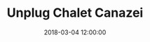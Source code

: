 ---
title: Unplug Chalet Canazei
date: 2018-03-04 12:00:00
tags:
- event
layout: event
permalink: "/event/:title"
location: Trentino - Alto Adige, Italy
image: http://localhost:4000/assets/img/location/villetta-maria.jpeg
when_header: March 04-07, 2018
how_was_it:
- We have chosen the best of the best. The Unplug chalet is in front of the Marmolada, the highest mountain of the Dolomites. It is an occasion to really deeply connect
  with fellow entrepreneurs and investors, but most of all to feel the pull of nature,
  enjoying the silence and solitude that you can only get by being in the middle of
  the mountains.
- The chalet is an historic hut used by mountaineers for decades, but has been completely restored and remodeled into a *** hotel, with a restaurant.
video: https://www.youtube.com/watch?v=dUyhWS0rR1A
caratteristics:
  altitude: 1450 mt
  cooking: Traditional
  beds: 60 people
past_edition:
  period: 04 - 05 - 06 - 07 March 2018
  image: http://localhost:4000/assets/img/edition_cards/tires.png
speakers:
- name: Tim Cook
  role: Investor
  image: http://localhost:4000/assets/img/speakers/tim_cook.png
- name: Tim Cook
  role: Django expert
  image: http://localhost:4000/assets/img/speakers/tim_cook.png
- name: Tim Cook
  role: Blogger
  image: http://localhost:4000/assets/img/speakers/tim_cook.png
- name: Tim Cook
  role: Software Developer
  image: http://localhost:4000/assets/img/speakers/tim_cook.png
- name: Tim Cook
  role: Investor
  image: http://localhost:4000/assets/img/speakers/tim_cook.png
- name: Tim Cook
  role: Django expert
  image: http://localhost:4000/assets/img/speakers/tim_cook.png
- name: Tim Cook
  role: Blogger
  image: http://localhost:4000/assets/img/speakers/tim_cook.png
attendees:
- name: Algolia
  image: http://localhost:4000/assets/img/attendees/algolia.png
- name: Cachet
  image: http://localhost:4000/assets/img/attendees/algolia.png
- name: Ebanx
  image: http://localhost:4000/assets/img/attendees/algolia.png
- name: codebase
  image: http://localhost:4000/assets/img/attendees/algolia.png
- name: Google
  image: http://localhost:4000/assets/img/attendees/algolia.png
- name: Drip
  image: http://localhost:4000/assets/img/attendees/algolia.png
- name: DigitalOcean
  image: http://localhost:4000/assets/img/attendees/algolia.png
- name: cirrus
  image: http://localhost:4000/assets/img/attendees/algolia.png
organizers:
- name: STEFANO BERNARDI
  role: Investor
  image: http://localhost:4000/assets/img/organizers/bernardi.png
- name: LORENZO SANNA
  role: Business Developer
  image: http://localhost:4000/assets/img/organizers/sanna.png
schedule:
- day: SUNDAY, MARCH 04
  program:
  - time: 2.00 PM
    what: We leave from Verona
    description: Meeting point outside the train station.
  - time: 2.30 PM
    what: First stop Verona Airport
    description: Meetig point outside the Airport.
  - time: 3.45 PM
    what: Second stop Trento Sud Autostrada
    description: Meetig point at the parking outside the autostrada in Trento Sud.
  - time: 17.00 PM
    what: Arriving to Unplug Chalet
    description: Check-in time and find your room mate fot the next days!
  - time: 17.30 PM
    what: Only for Skier
    description: Ski test at the ski rental.
  - time: 18.00 PM
    what: Strating the winter venture retreat
    description: Aperitivo, presentation and free chat.
  - time: 20.00 PM
    what: Dinner at Unplug Chalet
    description: Typical dinner with unconference talks.
- day: MONDAY, MARCH 05
  program:
  - time: 7.30 AM
    what: Breakfast
    description: Charge your energy for the day.
  - time: 8.30 AM
    what: Only for Skier
    description: Leave Unplug Chalet and go skiing.
  - time: 9.30 AM
    what: Only for Non - Skier
    description: Leave Unplug Chalet and go sledding.
  - time: 3.00 PM
    what: Relaxing Time
    description: Be ready for the SPA, you need only the swimsuit.
  - time: 5.00 PM
    what: Talk and aperitif
    description: Take your drink listen the inspiring talk at the SPA center.
  - time: 10.00 PM
    what: Back to Unplug Chalet
    description: Free chat in Unplug Chalet Bar.
- day: TUESDAY, MARCH 06
  program:
  - time: 7.30 AM
    what: Breakfast
    description: Charge your energy for the day.
  - time: 8.30 AM
    what: Only for Skier
    description: Leave Unplug Chalet and go skiing.
  - time: 9.30 AM
    what: Only for Non Skier - Snowshoe Time
    description: Hike through the dolomites with mountain guides.
  - time: 4.00 PM
    what: Return to Unplug Chalet
    description: Shower, Relax, beer and free chat.
  - time: 5.30 PM
    what: Dinner at Malga Monzoni
    description: Bring you warm stuff and be rady for a ride with the snowmobile to
      Malga Monzoni.
  - time: 6.30 PM
    what: Talk
    description: A very insipiring talk with....
  - time: 7.30 PM
    what: Dinner and free chat
    description: Home made, slowfood and very typical dinner at Malga Monzioni.
  - time: 10.00 PM
    what: Snowshoe Time
    description: It is time to sledding back... It will be night so bring a light
      with you!.
- day: WEDNESDAY, MARCH 07
  program:
  - time: 8.00 AM
    what: Breakfast
    description: Meet in the Hotel lobby and load up on energies for the day.
  - time: 9.00 AM
    what: Talks and free chat.
    description: 
  - time: 11.00 AM
    what: Bye Bye Unplug Chalet
    description: It's time to go back at the real life!
  - time: 12.30 AM
    what: Lunch
    description: Promise it's worth it.
  - time: 5.00 AM
    what: Bye!
    description: We say good bye! Please ensure you book travel from Verona at 5:30pm
      at the earliest. If you need to leave earlier, please contact us before purchasing
      a ticket to make sure we can accomodate. We suggest spending the night in Verona
      and booking travel for the next morning! It is a stunning city.
gallery-small:
  image:
    - http://localhost:4000/assets/img/events_photos/2017_winter_retreat/01.jpg
    - http://localhost:4000/assets/img/events_photos/2017_winter_retreat/02.jpg
    - http://localhost:4000/assets/img/events_photos/2017_winter_retreat/03.jpg
    - http://localhost:4000/assets/img/events_photos/2017_winter_retreat/04.jpg
    - http://localhost:4000/assets/img/events_photos/2017_winter_retreat/05.jpg
    - http://localhost:4000/assets/img/events_photos/2017_winter_retreat/06.jpg
    - http://localhost:4000/assets/img/events_photos/2017_winter_retreat/07.jpg
    - http://localhost:4000/assets/img/events_photos/2017_winter_retreat/08.jpg
    - http://localhost:4000/assets/img/events_photos/2017_winter_retreat/09.jpg
    - http://localhost:4000/assets/img/events_photos/2017_winter_retreat/10.jpg
    - http://localhost:4000/assets/img/events_photos/2017_winter_retreat/11.jpg
    - http://localhost:4000/assets/img/events_photos/2017_winter_retreat/12.jpg
gallery-big:
  image:
    - http://localhost:4000/assets/img/events_photos/2017_winter_retreat/big/01.jpg
    - http://localhost:4000/assets/img/events_photos/2017_winter_retreat/big/02.jpg
    - http://localhost:4000/assets/img/events_photos/2017_winter_retreat/big/03.jpg
    - http://localhost:4000/assets/img/events_photos/2017_winter_retreat/big/04.jpg
    - http://localhost:4000/assets/img/events_photos/2017_winter_retreat/big/05.jpg
    - http://localhost:4000/assets/img/events_photos/2017_winter_retreat/big/06.jpg
    - http://localhost:4000/assets/img/events_photos/2017_winter_retreat/big/07.jpg
    - http://localhost:4000/assets/img/events_photos/2017_winter_retreat/big/08.jpg
    - http://localhost:4000/assets/img/events_photos/2017_winter_retreat/big/09.jpg
    - http://localhost:4000/assets/img/events_photos/2017_winter_retreat/big/10.jpg
    - http://localhost:4000/assets/img/events_photos/2017_winter_retreat/big/11.jpg
    - http://localhost:4000/assets/img/events_photos/2017_winter_retreat/big/12.jpg
pricing_table:
  - title: Early Bird
    price: 890
    elements: 
      - icon: http://localhost:4000/assets/img/pricing_table/double_room.svg
        text: ['3 nights in a private  Hotel***', 'Triple room']
      - icon: http://localhost:4000/assets/img/pricing_table/transfer.svg
        text: ['Transfer to and from Verona']
      - icon: http://localhost:4000/assets/img/pricing_table/SPA.svg
        text: ['Entrance in the QT Dolomiti Terme SPA', 'including Dinner']
      - icon: http://localhost:4000/assets/img/pricing_table/special_dinner.svg
        text: ['1 Lunch in a surprise location', '1 typical dinner in the hotel','1 special dinner in a refuge']
  - title: Early Bird Private Double Room
    price: 990
    elements: 
      - icon: http://localhost:4000/assets/img/pricing_table/double_room.svg
        text: ['3 nights in a private  Hotel***', 'Double Room']
      - icon: http://localhost:4000/assets/img/pricing_table/transfer.svg
        text: ['Transfer to and from Verona']
      - icon: http://localhost:4000/assets/img/pricing_table/SPA.svg
        text: ['Entrance in the QT Dolomiti Terme SPA', 'including Dinner']
      - icon: http://localhost:4000/assets/img/pricing_table/special_dinner.svg
        text: ['1 Lunch in a surprise location', '1 typical dinner in the hotel','1 special dinner in a refuge']
  - title: 'Single Room'
    price: 1690
    elements: 
      - icon: http://localhost:4000/assets/img/pricing_table/double_room.svg
        text: ['3 nights in a private  Hotel***', 'Single room']
      - icon: http://localhost:4000/assets/img/pricing_table/transfer.svg
        text: ['Transfer to and from Verona']
      - icon: http://localhost:4000/assets/img/pricing_table/SPA.svg
        text: ['Entrance in the QT Dolomiti Terme SPA', 'including Dinner']
      - icon: http://localhost:4000/assets/img/pricing_table/special_dinner.svg
        text: ['1 Lunch in a surprise location', '1 typical dinner in the hotel','1 special dinner in a refuge']
header_home: 
  title: 2018 Winter Venture Retreat
  subtitle: An amazing 3-day retreat in the Dolomites with fellow investors and entrepreneurs
  image: http://localhost:4000/assets/img/val-san-nicolo.jpg
footer_sponsors:
#- name: "Belka"
#  image: "http://localhost:4000/assets/img/logo_belka.svg"
#  link: "http://belka.us/"
#- name: "Trentino"
#  image: "http://localhost:4000/assets/img/sponsor/trentino.png"
#  link: "https://www.trentinomarketing.org/en/"
- name: Token Economy
  image: http://localhost:4000/assets/img/sponsor/tokeneconomy.png
  link: https://www.hotelsalegg.com/en/
#- name: "Dolomiti"
#  image: "http://localhost:4000/assets/img/sponsor/dolomitiUnesco.png"
#  link: "http://www.dolomitiunesco.info/la-fondazione-dolomiti-unesco/?lang=en"
---